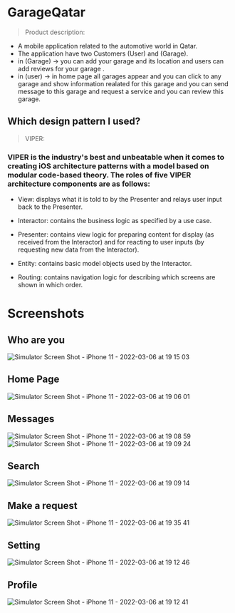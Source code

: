 # GarageQatar

> Product description:
- A mobile application related to the automotive world in Qatar.
- The application have two Customers (User) and (Garage).
- in (Garage) -> you can add your garage and its location and users can add reviews for your garage .
- in (user) -> in home page all garages appear and you can click to any garage and show information realated for this garage and you can send message to this         garage and request a service and you can review this garage.

## Which design pattern I used?
> VIPER:

### VIPER is the industry's best and unbeatable when it comes to creating iOS architecture patterns with a model based on modular code-based theory. The roles of       five VIPER architecture components are as follows:
- View: displays what it is told to by the Presenter and relays user input back to the Presenter.

- Interactor: contains the business logic as specified by a use case.

- Presenter: contains view logic for preparing content for display (as received from the Interactor) and for reacting to user inputs (by requesting new data from     the Interactor).

- Entity: contains basic model objects used by the Interactor.

- Routing: contains navigation logic for describing which screens are shown in which order.

# Screenshots
## Who are you
![Simulator Screen Shot - iPhone 11 - 2022-03-06 at 19 15 03](https://user-images.githubusercontent.com/74264180/156936186-6c7bb711-2ae4-4d8d-a837-d769a038a05c.png)


## Home Page 
![Simulator Screen Shot - iPhone 11 - 2022-03-06 at 19 06 01](https://user-images.githubusercontent.com/74264180/156936208-84c7b37f-6534-48f4-abbe-d7c4f0749b40.png)

## Messages
![Simulator Screen Shot - iPhone 11 - 2022-03-06 at 19 08 59](https://user-images.githubusercontent.com/74264180/156936266-95d60e9a-02d8-428b-89a0-6cb92930e1d5.png)  ![Simulator Screen Shot - iPhone 11 - 2022-03-06 at 19 09 24](https://user-images.githubusercontent.com/74264180/156936287-1be3b942-d8b5-447d-94db-9c632d1b211d.png)

 

## Search 
![Simulator Screen Shot - iPhone 11 - 2022-03-06 at 19 09 14](https://user-images.githubusercontent.com/74264180/156936359-df2dfcfd-b374-47a8-b959-bed2029d27a0.png)


## Make a request  
![Simulator Screen Shot - iPhone 11 - 2022-03-06 at 19 35 41](https://user-images.githubusercontent.com/74264180/156936362-fc1722a8-b4f8-47fb-9079-88293908bb6e.png)


## Setting 
![Simulator Screen Shot - iPhone 11 - 2022-03-06 at 19 12 46](https://user-images.githubusercontent.com/74264180/156936370-c45877cc-3dfd-4cd0-b866-252404047383.png)


## Profile 
![Simulator Screen Shot - iPhone 11 - 2022-03-06 at 19 12 41](https://user-images.githubusercontent.com/74264180/156936384-62d4db30-0afa-42c7-82d3-05c344f57226.png)




